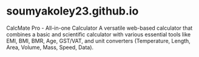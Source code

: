 # soumyakoley23.github.io
CalcMate Pro - All-in-one Calculator A versatile web-based calculator that combines a basic and scientific calculator with various essential tools like EMI, BMI, BMR, Age, GST/VAT, and unit converters (Temperature, Length, Area, Volume, Mass, Speed, Data).
